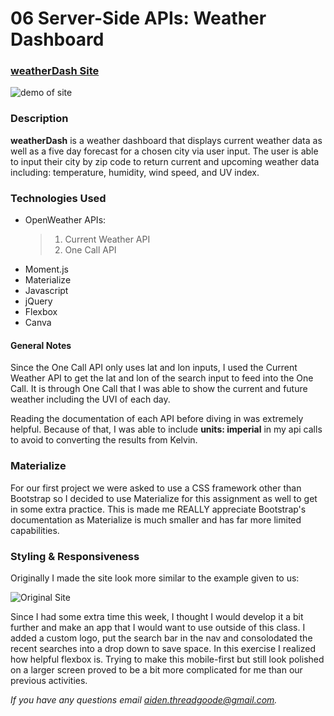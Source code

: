 # 06 Server-Side APIs: Weather Dashboard

### [weatherDash Site](https://a-thread.github.io/Weather-API-Aiden/)

![demo of site](/assets/images/demo-nl.gif)

### Description
**weatherDash** is a weather dashboard that displays current weather data as well as a five day forecast for a chosen city via user input. The user is able to input their city by zip code to return current and upcoming weather data including: temperature, humidity, wind speed, and UV index. 

### Technologies Used
- OpenWeather APIs:
  >1. Current Weather API
  >2. One Call API
- Moment.js
- Materialize
- Javascript
- jQuery
- Flexbox
- Canva

#### General Notes 
Since the One Call API only uses lat and lon inputs, I used the Current Weather API to get the lat and lon of the search input to feed into the One Call. It is through One Call that I was able to show the current and future weather including the UVI of each day. 

Reading the documentation of each API before diving in was extremely helpful. Because of that, I was able to include **units: imperial** in my api calls to avoid to converting the results from Kelvin.

### Materialize
For our first project we were asked to use a CSS framework other than Bootstrap so I decided to use Materialize for this assignment as well to get in some extra practice. This is made me REALLY appreciate Bootstrap's documentation as Materialize is much smaller and has far more limited capabilities. 

### Styling & Responsiveness
Originally I made the site look more similar to the example given to us:

![Original Site](assets/images/site1.gif)

Since I had some extra time this week, I thought I would develop it a bit further and make an app that I would want to use outside of this class. I added a custom logo, put the search bar in the nav and consolodated the recent searches into a drop down to save space. In this exercise I realized how helpful flexbox is. Trying to make this mobile-first but still look polished on a larger screen proved to be a bit more complicated for me than our previous activities. 

*If you have any questions email [aiden.threadgoode@gmail.com](mailto:aiden.threadgoode@gmail.com).*
